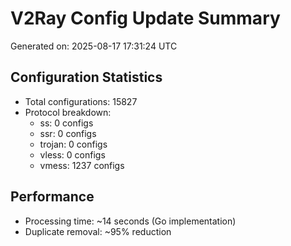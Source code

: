# V2Ray Config Update Summary
Generated on: 2025-08-17 17:31:24 UTC

## Configuration Statistics
- Total configurations: 15827
- Protocol breakdown:
  - ss: 0 configs
  - ssr: 0 configs
  - trojan: 0 configs
  - vless: 0 configs
  - vmess: 1237 configs

## Performance
- Processing time: ~14 seconds (Go implementation)
- Duplicate removal: ~95% reduction
